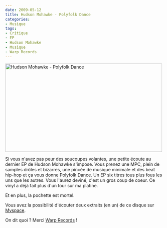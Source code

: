 ```yaml
---
date: 2009-05-12
title: Hudson Mohawke - Polyfolk Dance
categories:
- Musique
tags:
- Critique
- EP
- Hudson Mohawke
- Musique
- Warp Records
---
```

<img class="alignnone size-full wp-image-1202" title="Hudson Mohawke - Polyfolk Dance" src="https://dlgjp9x71cipk.cloudfront.net/2009/05/polyfolkdance.png" alt="Hudson Mohawke - Polyfolk Dance" width="500" height="281" />

Si vous n'avez pas peur des soucoupes volantes, une petite écoute au dernier EP de Hudson Mohawke s'impose.
Vous prenez une MPC, plein de samples drôles et bizarres, une pincée de musique minimale et des beat hip-hop et ça vous donne Polyfolk Dance. Un EP six titres tous plus fous les uns que les autres. Vous l'aurez deviné, c'est un gros coup de coeur. Ce vinyl a déjà fait plus d'un tour sur ma platine.

Et en plus, la pochette est mortel.

Vous avez la possibilité d'écouter deux extraits (en un) de ce disque sur <a title="Lien vers le Myspace de Hudson Mohawke" href="https://www.myspace.com/hudsonmo">Myspace</a>.

On dit quoi ? Merci <a title="Lien vers le site de warp records" href="https://www.warprecords.com/">Warp Records</a> !

